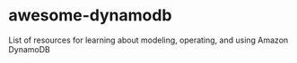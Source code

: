 # awesome-dynamodb
List of resources for learning about modeling, operating, and using Amazon DynamoDB
